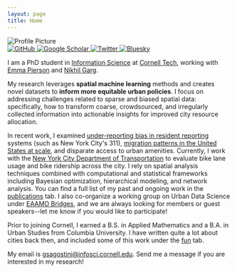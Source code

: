 ```yaml
---
layout: page
title: Home
---
```


<div class="container">
  <div class="profile-section">
    <div class="profile-pic-container">
      <img src="{{ site.baseurl }}/assets/images/cat_profile_pic.jpg" alt="Profile Picture" class="profile-pic">
      <div class="profile-links">
        <a href="https://github.com/gsagostini" class="profile-link">
          <img src="{{ site.baseurl }}/assets/images/github-icon.png" alt="GitHub" class="icon">
        </a>
        <a href="https://scholar.google.com/citations?user=5PQDJ1gAAAAJ" class="profile-link">
          <img src="{{ site.baseurl }}/assets/images/scholar-icon.svg" alt="Google Scholar" class="icon">
        </a>
        <a href="https://x.com/gsagostini" class="profile-link">
          <img src="{{ site.baseurl }}/assets/images/twitter.png" alt="Twitter" class="icon">
        </a>
        <a href="https://bsky.app/profile/gsagostini.bsky.social" class="profile-link">
          <img src="{{ site.baseurl }}/assets/images/bluesky.png" alt="Bluesky" class="icon">
        </a>
      </div>
    </div>
    <div class="content">
      <p>I am a PhD student in <a href="https://infosci.cornell.edu">Information Science</a> at <a href="https://tech.cornell.edu">Cornell Tech</a>, working with <a href="https://people.eecs.berkeley.edu/~emmapierson/">Emma Pierson</a> and <a href="https://gargnikhil.com">Nikhil Garg</a>.</p>
      <p>My research leverages <b>spatial machine learning</b> methods and creates novel datasets to <b>inform more equitable urban policies</b>. I focus on addressing challenges related to sparse and biased spatial data: specifically, how to transform coarse, crowdsourced, and irregularly collected information into actionable insights for improved city resource allocation. </p>
      <p> In recent work, I examined <a href="https://arxiv.org/abs/2312.11754">under-reporting bias in resident reporting</a> systems (such as New York City's 311), <a href="https://gsagostini.github.io/MIGRATE/">migration patterns in the United States at scale</a>, and disparate access to urban amenities. Currently, I work with the <a href="https://www.nyc.gov/html/dot/html/bicyclists/bicyclists.shtml">New York City Department of Transportation</a> to evaluate bike lane usage and bike ridership across the city. I rely on spatial analysis techniques combined with computational and statistical frameworks including Bayesian optimization, hierarchical modeling, and network analysis. You can find a full list of my past and ongoing work in the <a href="{{ site.baseurl }}/publications">publications</a> tab. I also co-organize a working group on Urban Data Science under <a href="https://bridges.eaamo.org/working_groups/urban-ds-equitable-cities/">EAAMO Bridges</a>, and we are always looking for members or guest speakers--let me know if you would like to participate!</p>
      <p> Prior to joining Cornell, I earned a B.S. in Applied Mathematics and a B.A. in Urban Studies from Columbia University. I have written quite a lot about cities back then, and included some of this work under the <a href="{{ site.baseurl }}/fun">fun</a> tab.</p>
      <p>My email is <a href="mailto:gsagostini@infosci.cornell.edu">gsagostini@infosci.cornell.edu</a>. Send me a message if you are interested in my research!</p>
    </div>
  </div>
</div>
